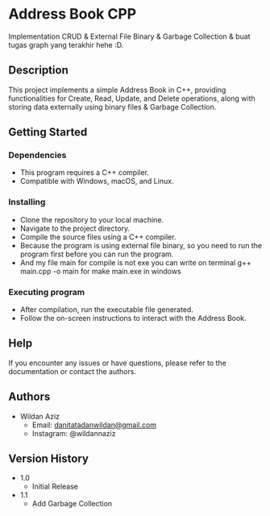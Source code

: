 # Address Book CPP

Implementation CRUD & External File Binary & Garbage Collection & buat tugas graph yang terakhir hehe :D.

## Description

This project implements a simple Address Book in C++, providing functionalities for Create, Read, Update, and Delete operations, along with storing data externally using binary files & Garbage Collection.

## Getting Started

### Dependencies

* This program requires a C++ compiler.
* Compatible with Windows, macOS, and Linux.

### Installing

* Clone the repository to your local machine.
* Navigate to the project directory.
* Compile the source files using a C++ compiler.
* Because the program is using external file binary, so you need to run the program first before you can run the program.
* And my file main for compile is not exe you can write on terminal g++ main.cpp -o main for make main.exe in windows

### Executing program

* After compilation, run the executable file generated.
* Follow the on-screen instructions to interact with the Address Book.

## Help

If you encounter any issues or have questions, please refer to the documentation or contact the authors.

## Authors

* Wildan Aziz
  * Email: danitatadanwildan@gmail.com
  * Instagram: @wildannaziz


## Version History

* 1.0
    * Initial Release
* 1.1
    * Add Garbage Collection